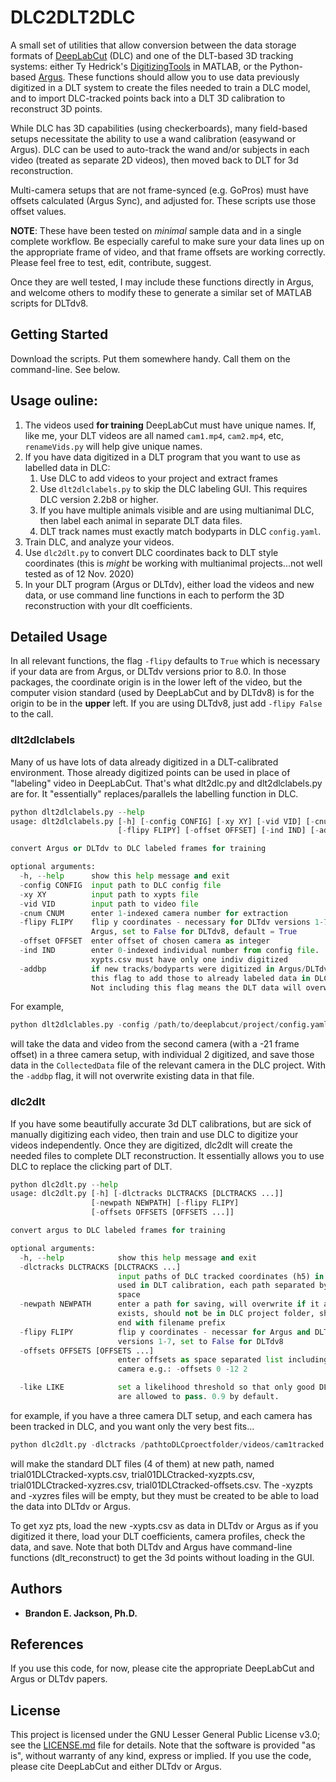 # DLC2DLT2DLC

A small set of utilities that allow conversion between the data storage formats of [DeepLabCut](https://github.com/AlexEMG/DeepLabCut) (DLC) and one of the DLT-based 3D tracking systems: either Ty Hedrick's [DigitizingTools](http://biomech.web.unc.edu/dltdv/) in MATLAB, or the Python-based [Argus](http://argus.web.unc.edu). These functions should allow you to use data previously digitized in a DLT system to create the files needed to train a DLC model, and to import DLC-tracked points back into a DLT 3D calibration to reconstruct 3D points. 

While DLC has 3D capabilities (using checkerboards), many field-based setups necessitate the ability to use a wand calibration (easywand or Argus). DLC can be used to auto-track the wand and/or subjects in each video (treated as separate 2D videos), then moved back to DLT for 3d reconstruction. 

Multi-camera setups that are not frame-synced (e.g. GoPros) must have offsets calculated (Argus Sync), and adjusted for. These scripts use those offset values.

**NOTE**: These have been tested on *minimal* sample data and in a single complete workflow. Be especially careful to make sure your data lines up on the appropriate frame of video, and that frame offsets are working correctly. Please feel free to test, edit, contribute, suggest.

Once they are well tested, I may include these functions directly in Argus, and welcome others to modify these to generate a similar set of MATLAB scripts for  DLTdv8.

## Getting Started

Download the scripts. Put them somewhere handy. Call them on the command-line.  See below.

## Usage ouline:
1. The videos used **for training** DeepLabCut must have unique names. If, like me, your DLT videos are all named `cam1.mp4`, `cam2.mp4`, etc, `renameVids.py` will help give unique names.
2. If you have data digitized in a DLT program that you want to use as labelled data in DLC:
    1. Use DLC to add videos to your project and extract frames
    2. Use `dlt2dlclabels.py` to skip the DLC labeling GUI. This requires DLC version 2.2b8 or higher.
    3. If you have multiple animals visible and are using multianimal DLC, then label each animal in separate DLT data files.
    4. DLT track names must exactly match bodyparts in DLC `config.yaml`.
3. Train DLC, and analyze your videos.
4. Use `dlc2dlt.py` to convert DLC coordinates back to DLT style coordinates (this is *might* be working with multianimal projects...not well tested as of 12 Nov. 2020)
5. In your DLT program (Argus or DLTdv), either load the videos and new data, or use command line functions in each to perform the 3D reconstruction with your dlt coefficients.  

## Detailed Usage

In all relevant functions, the flag `-flipy` defaults to `True` which is necessary if your data are from Argus, or DLTdv versions prior to 8.0. In those packages, the coordinate origin is in the lower left of the video, but the computer vision standard (used by DeepLabCut and by DLTdv8) is for the origin to be in the **upper** left. If you are using DLTdv8, just add `-flipy False` to the call.

### dlt2dlclabels

Many of us have lots of data already digitized in a DLT-calibrated environment. Those already digitized points can be used in place of "labeling" video in DeepLabCut. That's what dlt2dlc.py and dlt2dlclabels.py are for. It "essentially" replaces/parallels the labelling function in DLC.

```python
python dlt2dlclabels.py --help
usage: dlt2dlclabels.py [-h] [-config CONFIG] [-xy XY] [-vid VID] [-cnum CNUM]
                        [-flipy FLIPY] [-offset OFFSET] [-ind IND] [-addbp ADDBP]

convert Argus or DLTdv to DLC labeled frames for training

optional arguments:
  -h, --help      show this help message and exit
  -config CONFIG  input path to DLC config file
  -xy XY          input path to xypts file
  -vid VID        input path to video file
  -cnum CNUM      enter 1-indexed camera number for extraction
  -flipy FLIPY    flip y coordinates - necessary for DLTdv versions 1-7 and
                  Argus, set to False for DLTdv8, default = True
  -offset OFFSET  enter offset of chosen camera as integer
  -ind IND        enter 0-indexed individual number from config file.
                  xypts.csv must have only one indiv digitized
  -addbp          if new tracks/bodyparts were digitized in Argus/DLTdv, add
                  this flag to add those to already labeled data in DLC.
                  Not including this flag means the DLT data will overwrite any existing DLC labels for that video.

```
For example, 

```python
python dlt2dlclables.py -config /path/to/deeplabcut/project/config.yaml -xy /path/to/xypts/file-xypts.csv -vid /path/to/xypts/cam2.mp4 -cnum 2 -flipy False -offset -21 -ind 1 -addbp
```

will take the data and video from the second camera (with a -21 frame offset) in a three camera setup, with individual 2 digitized, and save those data in the `CollectedData` file of the relevant camera in the DLC project. With the `-addbp` flag, it will not overwrite existing data in that file. 


### dlc2dlt

If you have some beautifully accurate 3d DLT calibrations, but are sick of manually digitizing each video, then train and use DLC to digitize your videos independently.  Once they are digitized, dlc2dlt will create the needed files to complete DLT reconstruction. It essentially allows you to use DLC to replace the clicking part of DLT.

```python
python dlc2dlt.py --help
usage: dlc2dlt.py [-h] [-dlctracks DLCTRACKS [DLCTRACKS ...]]
                  [-newpath NEWPATH] [-flipy FLIPY]
                  [-offsets OFFSETS [OFFSETS ...]]

convert argus to DLC labeled frames for training

optional arguments:
  -h, --help            show this help message and exit
  -dlctracks DLCTRACKS [DLCTRACKS ...]
                        input paths of DLC tracked coordinates (h5) in order
                        used in DLT calibration, each path separated by a
                        space
  -newpath NEWPATH      enter a path for saving, will overwrite if it already
                        exists, should not be in DLC project folder, should
                        end with filename prefix
  -flipy FLIPY          flip y coordinates - necessar for Argus and DLTdv
                        versions 1-7, set to False for DLTdv8
  -offsets OFFSETS [OFFSETS ...]
                        enter offsets as space separated list including first
                        camera e.g.: -offsets 0 -12 2

  -like LIKE            set a likelihood threshold so that only good DLC fits
                        are allowed to pass. 0.9 by default.
```

for example, if you have a three camera DLT setup, and each camera has been tracked in DLC, and you want only the very best fits...

```python
python dlc2dlt.py -dlctracks /pathtoDLCproectfolder/videos/cam1tracked.h5 /pathtoDLCproectfolder/videos/cam2tracked.h5 /pathtoDLCproectfolder/videos/cam3tracked.h5 -newpath /a/path/to/somewhere/else/trial01DLCtracked -offsets 0 -20 34 -like 0.9999
```

will make the standard DLT files (4 of them) at new path, named trial01DLCtracked-xypts.csv, trial01DLCtracked-xyzpts.csv, trial01DLCtracked-xyzres.csv, trial01DLCtracked-offsets.csv. The -xyzpts and -xyzres files will be empty, but they must be created to be able to load the data into DLTdv or Argus.

To get xyz pts, load the new -xypts.csv as data in DLTdv or Argus as if you digitized it there, load your DLT coefficients, camera profiles, check the data, and save. Note that both DLTdv and Argus have command-line functions (dlt_reconstruct) to get the 3d points without loading in the GUI.


## Authors

* **Brandon E. Jackson, Ph.D.** 

## References

If you use this code, for now, please cite the appropriate DeepLabCut and Argus or DLTdv papers.

## License

This project is licensed under the GNU Lesser General Public License v3.0; see the [LICENSE.md](LICENSE.md) file for details. Note that the software is provided "as is", without warranty of any kind, express or implied. If you use the code, please cite DeepLabCut and either DLTdv or Argus.

